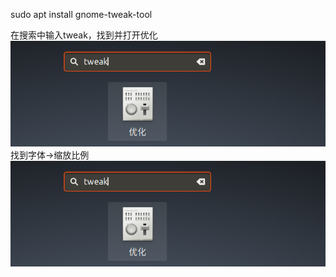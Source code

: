 sudo apt install gnome-tweak-tool

在搜索中输入tweak，找到并打开优化  
![image](./0.png)  
找到字体->缩放比例  
![image](./0.png)
